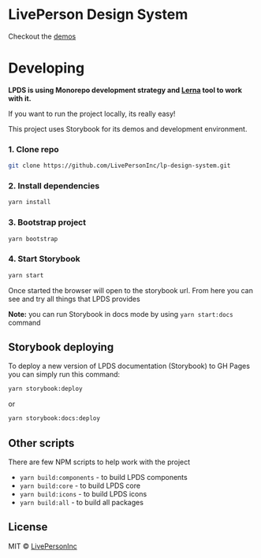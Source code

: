 # LivePerson Design System

Checkout the [demos](https://livepersoninc.github.io/lp-design-system)

# Developing

**LPDS is using Monorepo development strategy and [Lerna](https://lerna.js.org/) tool to work with it.**

If you want to run the project locally, its really easy!

This project uses Storybook for its demos and development environment.

### 1. Clone repo

```bash
git clone https://github.com/LivePersonInc/lp-design-system.git
```

### 2. Install dependencies

```bash
yarn install
```

### 3. Bootstrap project

```bash
yarn bootstrap
```

### 4. Start Storybook

```bash
yarn start
```

Once started the browser will open to the storybook url. From here you can see and try all things that LPDS provides

**Note:** you can run Storybook in docs mode by using `yarn start:docs` command

## Storybook deploying

To deploy a new version of LPDS documentation (Storybook) to GH Pages you can simply run this command:

```bash
yarn storybook:deploy
```

or

```bash
yarn storybook:docs:deploy
```

## Other scripts

There are few NPM scripts to help work with the project

- `yarn build:components` - to build LPDS components
- `yarn build:core` - to build LPDS core
- `yarn build:icons` - to build LPDS icons
- `yarn build:all` - to build all packages

## License

MIT © [LivePersonInc](https://github.com/LivePersonInc)

